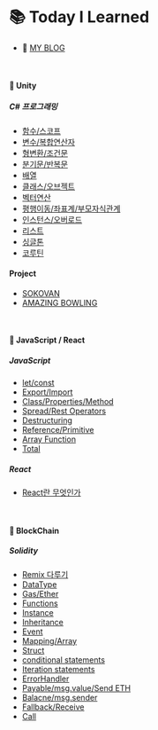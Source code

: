 # :books: Today I Learned

- :memo: [MY BLOG](https://juhuyunjjung.tistory.com/)

<br>

#### :pushpin: Unity
##### C# 프로그래밍
- [함수/스코프](https://github.com/JuRyunn/TIL/blob/main/Unity/220710_%ED%95%A8%EC%88%98%26%EC%8A%A4%EC%BD%94%ED%94%84.md)
- [변수/복합연산자](https://github.com/JuRyunn/TIL/blob/main/Unity/220710_%EB%B3%80%EC%88%98%26%EB%B3%B5%ED%95%A9%EC%97%B0%EC%82%B0%EC%9E%90.md)
- [형변환/조건문](https://github.com/JuRyunn/TIL/blob/main/Unity/220711_%ED%98%95%EB%B3%80%ED%99%98%26%EC%A1%B0%EA%B1%B4%EB%AC%B8.md)
- [분기문/반복문](https://github.com/JuRyunn/TIL/blob/main/Unity/220711_%EB%B6%84%EA%B8%B0%EB%AC%B8%26%EB%B0%98%EB%B3%B5%EB%AC%B8.md)
- [배열](https://github.com/JuRyunn/TIL/blob/main/Unity/220711_%EB%B0%B0%EC%97%B4.md)
- [클래스/오브젝트](https://github.com/JuRyunn/TIL/blob/main/Unity/220711_%ED%81%B4%EB%9E%98%EC%8A%A4&%EC%98%A4%EB%B8%8C%EC%A0%9D%ED%8A%B8.md)
- [벡터연산](https://github.com/JuRyunn/TIL/blob/main/Unity/220715_%EB%B2%A1%ED%84%B0%EC%97%B0%EC%82%B0.md)
- [평행이동/좌표계/부모자식관계](https://github.com/JuRyunn/TIL/blob/main/Unity/220715_%EC%A2%8C%ED%91%9C%2B%EB%B6%80%EB%AA%A8%EC%9E%90%EC%8B%9D%EA%B4%80%EA%B3%84.md)
- [인스턴스/오버로드](https://github.com/JuRyunn/TIL/blob/main/Unity/220718_%EC%9D%B8%EC%8A%A4%ED%84%B4%EC%8A%A4%26%EC%98%A4%EB%B2%84%EB%A1%9C%EB%93%9C.md)
- [리스트](https://github.com/JuRyunn/TIL/blob/main/Unity/220718_%EB%A6%AC%EC%8A%A4%ED%8A%B8.md)
- [싱글톤](https://github.com/JuRyunn/TIL/blob/main/Unity/220719_%EC%8B%B1%EA%B8%80%ED%86%A4.md)
- [코루틴](https://github.com/JuRyunn/TIL/blob/main/Unity/220719_%EC%BD%94%EB%A3%A8%ED%8B%B4.md)

#### Project
- [SOKOVAN](https://github.com/JuRyunn/Sokovan)
- [AMAZING BOWLING](https://github.com/JuRyunn/Amazing-Bowling)


<br>

#### :pushpin: JavaScript / React
##### JavaScript
- [let/const](https://github.com/JuRyunn/TIL/blob/main/JavaScript/let&const.md)
- [Export/Import](https://github.com/JuRyunn/TIL/blob/main/JavaScript/Exports&Imports.md)
- [Class/Properties/Method](https://github.com/JuRyunn/TIL/blob/main/JavaScript/Class&Method.md)
- [Spread/Rest Operators](https://github.com/JuRyunn/TIL/blob/main/JavaScript/Spread&Rest.md)
- [Destructuring](https://github.com/JuRyunn/TIL/blob/main/JavaScript/Destructuring.md)
- [Reference/Primitive](https://github.com/JuRyunn/TIL/blob/main/JavaScript/Reference%26Primitive.md)
- [Array Function](https://github.com/JuRyunn/TIL/blob/main/JavaScript/ArrayFunction.md)
- [Total](https://github.com/JuRyunn/TIL/blob/main/JavaScript/Totalize.md)

##### React 
- [React란 무엇인가](https://github.com/JuRyunn/TIL/blob/main/React/React%EB%9E%80%20%EB%AC%B4%EC%97%87%EC%9D%B8%EA%B0%80.md) 

<br>

#### :pushpin: BlockChain
##### Solidity 
- [Remix 다루기](https://juhuyunjjung.tistory.com/228)
- [DataType](https://github.com/JuRyunn/TIL/blob/main/Solidity/DataType.md)
- [Gas/Ether](https://github.com/JuRyunn/TIL/blob/main/Solidity/gas%26ether.md)
- [Functions](https://github.com/JuRyunn/TIL/blob/main/Solidity/function.md)
- [Instance](https://github.com/JuRyunn/TIL/blob/main/Solidity/Instance.md)
- [Inheritance](https://github.com/JuRyunn/TIL/blob/main/Solidity/Inheritance.md)
- [Event](https://github.com/JuRyunn/TIL/blob/main/Solidity/Event.md)
- [Mapping/Array](https://github.com/JuRyunn/TIL/blob/main/Solidity/Mapping&Array.md)
- [Struct](https://github.com/JuRyunn/TIL/blob/main/Solidity/Struct.md)
- [conditional statements](https://github.com/JuRyunn/TIL/blob/main/Solidity/if.md)
- [Iteration statements](https://github.com/JuRyunn/TIL/blob/main/Solidity/Iteration.md)
- [ErrorHandler](https://github.com/JuRyunn/TIL/blob/main/Solidity/ErrorHandler.md)
- [Payable/msg.value/Send ETH](https://github.com/JuRyunn/TIL/blob/main/Solidity/Payable&msg&Type.md)
- [Balacne/msg.sender](https://github.com/JuRyunn/TIL/blob/main/Solidity/msgsender.md)
- [Fallback/Receive](https://github.com/JuRyunn/TIL/blob/main/Solidity/fallback%26receive.md)
- [Call](https://github.com/JuRyunn/TIL/blob/main/Solidity/call.md)
